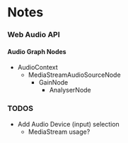 # Notes

### Web Audio API

#### Audio Graph Nodes

- AudioContext
  - MediaStreamAudioSourceNode
    - GainNode
      - AnalyserNode


### TODOS

- Add Audio Device (input) selection
  - MediaStream usage?

